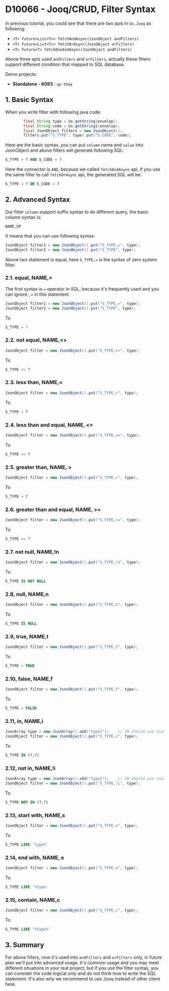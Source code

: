 # D10066 - Jooq/CRUD, Filter Syntax

In previous tutorial, you could see that there are two apis in `Ux.Jooq` as following:

* `<T> Future<List<T>> fetchAndAsync(JsonObject andFilters)`
* `<T> Future<List<T>> fetchOrAsync(JsonObject orFilters)`
* `<T> Future<T> fetchOneAndAsync(JsonObject andFilters)`

Above three apis used `andFilters` and `orFilters`, actually these filters support different condition that mapped to SQL database.

Demo projects:

* **Standalone - 6093** : `up-thea`

## 1. Basic Syntax

When you write filter with following java code:

```java
        final String type = Ux.getString(envelop);
        final String code = Ux.getString1(envelop);
        final JsonObject filters = new JsonObject();
        filters.put("S_TYPE", type).put("S_CODE", code);
```

Here are the basic syntax, you can put `column` name and `value` into JsonObject and above filters will generate following SQL:

```sql
S_TYPE = ? AND S_CODE = ?
```

Here the connector is `AND`, because we called `fetchAndAsync` api, if you use the same filter to call `fetchOrAsync` api, the generated SQL will be:

```sql
S_TYPE = ? OR S_CODE = ?
```

## 2. Advanced Syntax

Our filter `column` support suffix syntax to do different query, the basic column syntax is:

```shell
NAME,OP
```

It means that you can use following syntax:

```java
JsonObject filter1 = new JsonObject().put("S_TYPE,=", type);
JsonObject filter2 = new JsonObject().put("S_TYPE", type);
```

Above two statement is equal, here `S_TYPE,=` is the syntax of zero system filter.

### 2.1. equal, NAME,=

The first syntax is `=` operator in SQL, because it's frequently used and you can ignore `,=` in this statement.

```java
JsonObject filter1 = new JsonObject().put("S_TYPE,=", type);
JsonObject filter2 = new JsonObject().put("S_TYPE", type);
```

To

```java
S_TYPE = ?
```

### 2.2. not equal, NAME,&lt;&gt;

```java
JsonObject filter = new JsonObject().put("S_TYPE,<>", type);
```

To

```sql
S_TYPE <> ?
```

### 2.3. less than, NAME,&lt;

```java
JsonObject filter = new JsonObject().put("S_TYPE,<", type);
```

To

```sql
S_TYPE < ?
```

### 2.4. less than and equal, NAME, &lt;=

```java
JsonObject filter = new JsonObject().put("S_TYPE,<=", type);
```

To

```sql
S_TYPE <= ?
```

### 2.5. greater than, NAME, &gt;

```java
JsonObject filter = new JsonObject().put("S_TYPE,>", type);
```

To

```sql
S_TYPE > ?
```

### 2.6. greater than and equal, NAME, &gt;=

```java
JsonObject filter = new JsonObject().put("S_TYPE,>=", type);
```

To

```sql
S_TYPE >= ?
```

### 2.7. not null, NAME,!n

```java
JsonObject filter = new JsonObject().put("S_TYPE,!n", type);
```

To

```sql
S_TYPE IS NOT NULL
```

### 2.8, null, NAME,n

```java
JsonObject filter = new JsonObject().put("S_TYPE,n", type);
```

To

```sql
S_TYPE IS NULL
```

### 2.9, true, NAME,t

```java
JsonObject filter = new JsonObject().put("S_TYPE,t", type);
```

To

```sql
S_TYPE = TRUE
```

### 2.10, false, NAME,f

```java
JsonObject filter = new JsonObject().put("S_TYPE,f", type);
```

To

```sql
S_TYPE = FALSE
```

### 2.11, in, NAME,i

```java
JsonArray type = new JsonArray().add("type1");    // IN should use JsonArray as parameters
JsonObject filter = new JsonObject().put("S_TYPE,i", type);
```

To

```sql
S_TYPE IN (?,?)
```

### 2.12, not in, NAME,!i

```java
JsonArray type = new JsonArray().add("type1");    // IN should use JsonArray as parameters
JsonObject filter = new JsonObject().put("S_TYPE,!i", type);
```

To

```sql
S_TYPE NOT IN (?,?)
```

### 2.13, start with, NAME,s

```java
JsonObject filter = new JsonObject().put("S_TYPE,s", type);
```

To

```sql
S_TYPE LIKE 'type%'
```

### 2.14, end with, NAME, e

```java
JsonObject filter = new JsonObject().put("S_TYPE,e", type);
```

To

```sql
S_TYPE LIKE '%type'
```

### 2.15, contain, NAME,c

```java
JsonObject filter = new JsonObject().put("S_TYPE,c", type);
```

To

```sql
S_TYPE LIKE '%type%'
```

## 3. Summary

For above filters, now it's used into `andFilters` and `orFilters` only, in future plan we'll put into advanced usage. It's common usage and you may meet different situations in your real project, but if you use the filter syntax, you can consider the code logical only and do not think how to write the SQL statement. It's also why we recommend to use Jooq instead of other client here.


